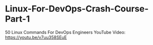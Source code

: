 # Linux-For-DevOps-Crash-Course-Part-1
50 Linux Commands For DevOps Engineers
YouTube Video: https://youtu.be/v7uu358SEuE
